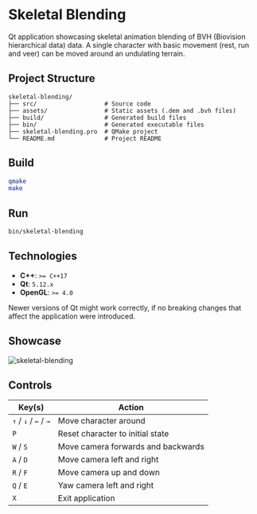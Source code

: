 # Skeletal Blending

Qt application showcasing skeletal animation blending of BVH (Biovision hierarchical data) data.
A single character with basic movement (rest, run and veer) can be moved around an undulating terrain.

## Project Structure

```plaintext
skeletal-blending/
├── src/                   # Source code
├── assets/                # Static assets (.dem and .bvh files)
├── build/                 # Generated build files
├── bin/                   # Generated executable files
├── skeletal-blending.pro  # QMake project
└── README.md              # Project README
```

## Build

```bash
qmake
make
```

## Run

```bash
bin/skeletal-blending
```

## Technologies

* **C++**: `>= C++17`
* **Qt**: `5.12.x`
* **OpenGL**: `>= 4.0`

Newer versions of Qt might work correctly, if no breaking changes that affect the application were introduced.

## Showcase

![skeletal-blending](https://github.com/user-attachments/assets/888d0f05-9ecf-4f48-b6d3-986000cad34e)

## Controls

| Key(s)                | Action                             |
|-----------------------|------------------------------------|
| `↑` / `↓` / `←` / `→` | Move character around              |
| `P`                   | Reset character to initial state   |
| `W` / `S`             | Move camera forwards and backwards |
| `A` / `D`             | Move camera left and right         |
| `R` / `F`             | Move camera up and down            |
| `Q` / `E`             | Yaw camera left and right          |
| `X`                   | Exit application                   |
